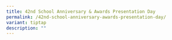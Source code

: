 ```yaml
---
title: 42nd School Anniversary & Awards Presentation Day
permalink: /42nd-school-anniversary-awards-presentation-day/
variant: tiptap
description: ""
---
```

